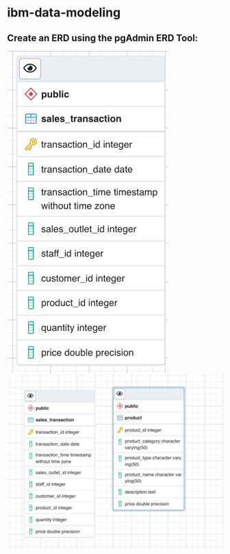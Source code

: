 # ibm-data-modeling

## Create an ERD using the pgAdmin ERD Tool:
![task3a](Task3A.png)
![task3b](Task3B.png)
